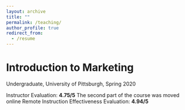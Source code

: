 ```yaml
---
layout: archive
title: ""
permalink: /teaching/
author_profile: true
redirect_from:
  - /resume
---
```


Introduction to Marketing
=====


Undergraduate, University of Pittsburgh, Spring 2020

Instructor Evaluation: **4.75/5** 
The second part of the course was moved online
Remote Instruction Effectiveness Evaluation: **4.94/5**

